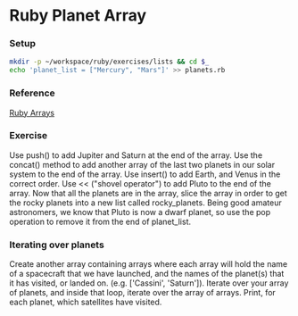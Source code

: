 # Ruby Planet Array

### Setup
```bash
mkdir -p ~/workspace/ruby/exercises/lists && cd $_
echo 'planet_list = ["Mercury", "Mars"]' >> planets.rb
```

### Reference

[Ruby Arrays](http://ruby-doc.org/core-2.4.2/Array.html)

### Exercise

Use push() to add Jupiter and Saturn at the end of the array.
Use the concat() method to add another array of the last two planets in our solar system to the end of the array.
Use insert() to add Earth, and Venus in the correct order.
Use << ("shovel operator") to add Pluto to the end of the array.
Now that all the planets are in the array, slice the array in order to get the rocky planets into a new list called rocky_planets.
Being good amateur astronomers, we know that Pluto is now a dwarf planet, so use the pop operation to remove it from the end of planet_list.

### Iterating over planets

Create another array containing arrays where each array will hold the name of a spacecraft that we have launched, and the names of the planet(s) that it has visited, or landed on. (e.g. ['Cassini', 'Saturn']).
Iterate over your array of planets, and inside that loop, iterate over the array of arrays. Print, for each planet, which satellites have visited.
